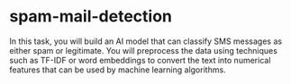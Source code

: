 # spam-mail-detection
In this task, you will build an AI model that can classify SMS messages as either spam or legitimate. You will preprocess the data using techniques such as TF-IDF or word embeddings to convert the text into numerical features that can be used by machine learning algorithms.
